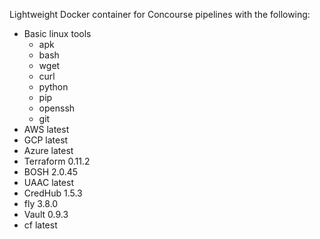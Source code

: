 Lightweight Docker container for Concourse pipelines with the following:

 - Basic linux tools
    - apk
    - bash
    - wget
    - curl
    - python
    - pip
    - openssh
    - git
 - AWS latest
 - GCP latest
 - Azure latest
 - Terraform 0.11.2
 - BOSH 2.0.45
 - UAAC latest
 - CredHub 1.5.3
 - fly 3.8.0
 - Vault 0.9.3
 - cf latest
